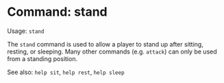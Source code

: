 # Command: stand
Usage: `stand`

The `stand` command is used to allow a player to stand up after sitting,
resting, or sleeping. Many other commands (e.g. `attack`) can only be used from
a standing position.

See also: `help sit`, `help rest`, `help sleep`
